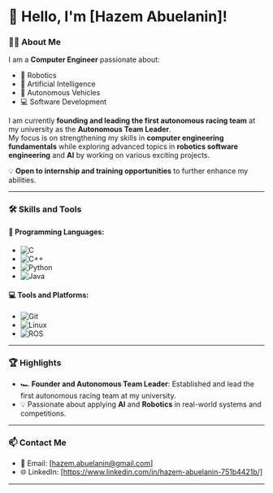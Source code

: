 # 👋 Hello, I'm [Hazem Abuelanin]!

### 👨‍💻 **About Me**
I am a **Computer Engineer** passionate about:
- 🤖 Robotics
- 🧠 Artificial Intelligence
- 🚗 Autonomous Vehicles
- 💻 Software Development

I am currently **founding and leading the first autonomous racing team** at my university as the **Autonomous Team Leader**.  
My focus is on strengthening my skills in **computer engineering fundamentals** while exploring advanced topics in **robotics software engineering** and **AI** by working on various exciting projects.

💡 **Open to internship and training opportunities** to further enhance my abilities.

---

### 🛠️ **Skills and Tools**
#### 🚀 Programming Languages:
- ![C](https://img.shields.io/badge/-C-A8B9CC?style=flat-square&logo=c&logoColor=white)
- ![C++](https://img.shields.io/badge/-C++-00599C?style=flat-square&logo=c%2B%2B&logoColor=white)
- ![Python](https://img.shields.io/badge/-Python-3776AB?style=flat-square&logo=python&logoColor=white)
- ![Java](https://img.shields.io/badge/-Java-007396?style=flat-square&logo=java&logoColor=white)

#### 💻 Tools and Platforms:
- ![Git](https://img.shields.io/badge/-Git-F05032?style=flat-square&logo=git&logoColor=white)
- ![Linux](https://img.shields.io/badge/-Linux-FCC624?style=flat-square&logo=linux&logoColor=black)
- ![ROS](https://img.shields.io/badge/-ROS-22314E?style=flat-square&logo=ros&logoColor=white)

---

### 🏆 **Highlights**
- 🏎️ **Founder and Autonomous Team Leader**: Established and lead the first autonomous racing team at my university.
- 💡 Passionate about applying **AI** and **Robotics** in real-world systems and competitions. 

---

### 📫 **Contact Me**
- 📧 Email: [hazem.abuelanin@gmail.com]  
- 🌐 LinkedIn: [https://www.linkedin.com/in/hazem-abuelanin-751b4421b/]  

---
